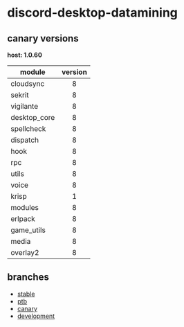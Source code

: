 # discord-desktop-datamining

## canary versions

**host: 1.0.60**

| module | version |
| ------ | :-----: |
| cloudsync | 8 |
| sekrit | 8 |
| vigilante | 8 |
| desktop_core | 8 |
| spellcheck | 8 |
| dispatch | 8 |
| hook | 8 |
| rpc | 8 |
| utils | 8 |
| voice | 8 |
| krisp | 1 |
| modules | 8 |
| erlpack | 8 |
| game_utils | 8 |
| media | 8 |
| overlay2 | 8 |

## branches

- [stable](https://github.com/OpenAsar/discord-desktop-datamining/tree/stable)
- [ptb](https://github.com/OpenAsar/discord-desktop-datamining/tree/ptb)
- [canary](https://github.com/OpenAsar/discord-desktop-datamining/tree/canary)
- [development](https://github.com/OpenAsar/discord-desktop-datamining/tree/development)